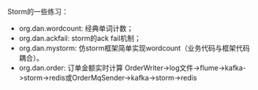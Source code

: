 Storm的一些练习：

- org.dan.wordcount: 经典单词计数；
- org.dan.ackfail: storm的ack fail机制；
- org.dan.mystorm: 仿storm框架简单实现wordcount（业务代码与框架代码耦合）。
- org.dan.order: 订单金额实时计算  OrderWriter->log文件->flume->kafka->storm->redis或OrderMqSender->kafka->storm->redis